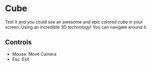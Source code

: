 # Cube

Test it and you could see an awesome and epic colored cube in your screen.
Using an incredible 3D technology!
You can navigate around it.

## Controls
* Mouse: Move Camera
* Esc: Exit
